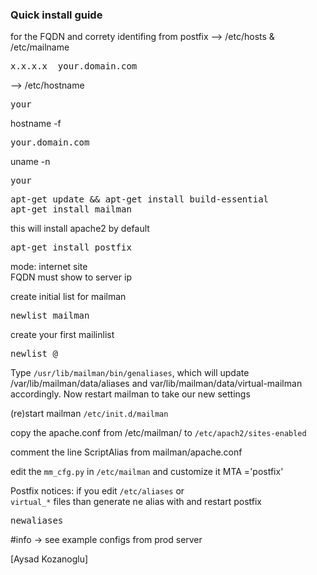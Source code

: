 ### Quick install guide


for the FQDN and correty identifing from postfix 
--> /etc/hosts & /etc/mailname
<pre>x.x.x.x  your.domain.com</pre>

--> /etc/hostname
<pre>your</pre>

hostname -f
<pre>your.domain.com</pre>

uname -n
<pre>your</pre>

<pre>
apt-get update && apt-get install build-essential
apt-get install mailman
</pre>

this will install apache2 by default

<pre>apt-get install postfix</pre>

mode: internet site   
FQDN must show to server ip

create initial list for mailman
<pre>newlist mailman</pre>

create your first mailinlist
<pre>newlist <list_name>@<my.domain1.com></pre>

Type <code>/usr/lib/mailman/bin/genaliases</code>, which will update /var/lib/mailman/data/aliases and var/lib/mailman/data/virtual-mailman accordingly. Now restart mailman to take our new settings

(re)start mailman <code>/etc/init.d/mailman</code>

copy the apache.conf from /etc/mailman/ to <code>/etc/apach2/sites-enabled</code>

comment the line ScriptAlias from mailman/apache.conf

edit the <code>mm_cfg.py</code> in <code>/etc/mailman</code>  and customize it
MTA ='postfix'

Postfix notices:
if you edit <code>/etc/aliases</code> or<code> virtual_*</code> files than generate ne alias with and restart postfix
<pre>newaliases</pre>   


#info -> see example configs from prod server



[Aysad Kozanoglu]
